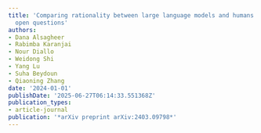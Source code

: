 ```yaml
---
title: 'Comparing rationality between large language models and humans: Insights and
  open questions'
authors:
- Dana Alsagheer
- Rabimba Karanjai
- Nour Diallo
- Weidong Shi
- Yang Lu
- Suha Beydoun
- Qiaoning Zhang
date: '2024-01-01'
publishDate: '2025-06-27T06:14:33.551368Z'
publication_types:
- article-journal
publication: '*arXiv preprint arXiv:2403.09798*'
---
```

